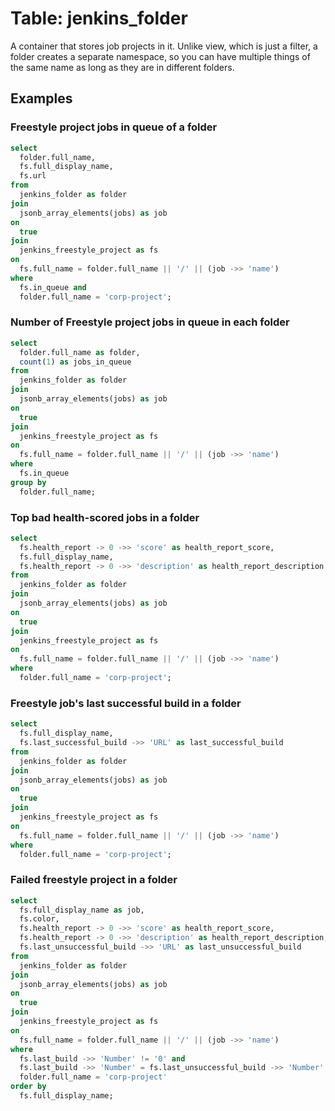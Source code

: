 # Table: jenkins_folder

A container that stores job projects in it. Unlike view, which is just a filter, a folder creates a separate namespace, so you can have multiple things of the same name as long as they are in different folders.

## Examples

### Freestyle project jobs in queue of a folder

```sql
select
  folder.full_name,
  fs.full_display_name,
  fs.url
from
  jenkins_folder as folder
join
  jsonb_array_elements(jobs) as job
on
  true
join
  jenkins_freestyle_project as fs
on
  fs.full_name = folder.full_name || '/' || (job ->> 'name')
where
  fs.in_queue and
  folder.full_name = 'corp-project';
```

### Number of Freestyle project jobs in queue in each folder

```sql
select
  folder.full_name as folder,
  count(1) as jobs_in_queue
from
  jenkins_folder as folder
join
  jsonb_array_elements(jobs) as job
on
  true
join
  jenkins_freestyle_project as fs
on
  fs.full_name = folder.full_name || '/' || (job ->> 'name')
where
  fs.in_queue
group by
  folder.full_name;
```

### Top bad health-scored jobs in a folder

```sql
select
  fs.health_report -> 0 ->> 'score' as health_report_score,
  fs.full_display_name,
  fs.health_report -> 0 ->> 'description' as health_report_description
from
  jenkins_folder as folder
join
  jsonb_array_elements(jobs) as job
on
  true
join
  jenkins_freestyle_project as fs
on
  fs.full_name = folder.full_name || '/' || (job ->> 'name')
where
  folder.full_name = 'corp-project';
```

### Freestyle job's last successful build in a folder

```sql
select
  fs.full_display_name,
  fs.last_successful_build ->> 'URL' as last_successful_build
from
  jenkins_folder as folder
join
  jsonb_array_elements(jobs) as job
on
  true
join
  jenkins_freestyle_project as fs
on
  fs.full_name = folder.full_name || '/' || (job ->> 'name')
where
  folder.full_name = 'corp-project';
```

### Failed freestyle project in a folder

```sql
select
  fs.full_display_name as job,
  fs.color,
  fs.health_report -> 0 ->> 'score' as health_report_score,
  fs.health_report -> 0 ->> 'description' as health_report_description,
  fs.last_unsuccessful_build ->> 'URL' as last_unsuccessful_build
from
  jenkins_folder as folder
join
  jsonb_array_elements(jobs) as job
on
  true
join
  jenkins_freestyle_project as fs
on
  fs.full_name = folder.full_name || '/' || (job ->> 'name')
where
  fs.last_build ->> 'Number' != '0' and
  fs.last_build ->> 'Number' = fs.last_unsuccessful_build ->> 'Number' and
  folder.full_name = 'corp-project'
order by
  fs.full_display_name;
```
